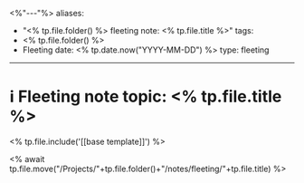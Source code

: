 <%"---"%>
aliases:
  - "<% tp.file.folder() %> fleeting note: <% tp.file.title %>"
tags:
  - <% tp.file.folder() %>
  - Fleeting
date: <% tp.date.now("YYYY-MM-DD") %>
type: fleeting
---

# ℹ️ Fleeting note topic: <% tp.file.title %>

<% tp.file.include('[[base template]]') %>




<% await tp.file.move("/Projects/"+tp.file.folder()+"/notes/fleeting/"+tp.file.title) %>
